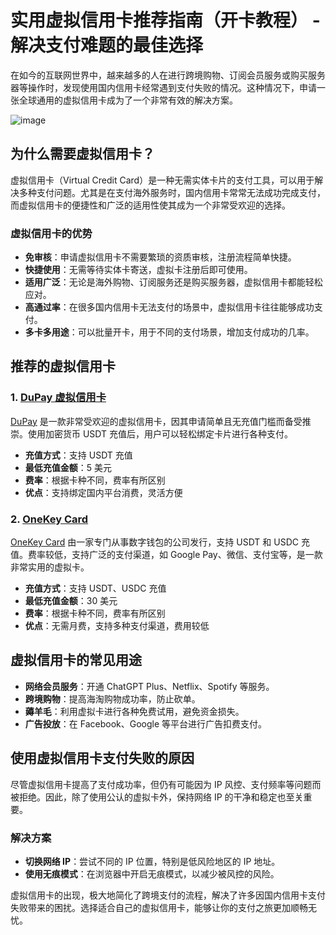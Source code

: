 # 实用虚拟信用卡推荐指南（开卡教程） - 解决支付难题的最佳选择

在如今的互联网世界中，越来越多的人在进行跨境购物、订阅会员服务或购买服务器等操作时，发现使用国内信用卡经常遇到支付失败的情况。这种情况下，申请一张全球通用的虚拟信用卡成为了一个非常有效的解决方案。

![image](https://github.com/user-attachments/assets/9f4f5eea-1740-44ff-8afe-a7ab3f533649)

## 为什么需要虚拟信用卡？

虚拟信用卡（Virtual Credit Card）是一种无需实体卡片的支付工具，可以用于解决多种支付问题。尤其是在支付海外服务时，国内信用卡常常无法成功完成支付，而虚拟信用卡的便捷性和广泛的适用性使其成为一个非常受欢迎的选择。

### 虚拟信用卡的优势

- **免审核**：申请虚拟信用卡不需要繁琐的资质审核，注册流程简单快捷。
- **快捷使用**：无需等待实体卡寄送，虚拟卡注册后即可使用。
- **适用广泛**：无论是海外购物、订阅服务还是购买服务器，虚拟信用卡都能轻松应对。
- **高通过率**：在很多国内信用卡无法支付的场景中，虚拟信用卡往往能够成功支付。
- **多卡多用途**：可以批量开卡，用于不同的支付场景，增加支付成功的几率。

## 推荐的虚拟信用卡

### 1. [DuPay 虚拟信用卡](https://bit.ly/DuPay)

[DuPay](https://bit.ly/DuPay) 是一款非常受欢迎的虚拟信用卡，因其申请简单且无充值门槛而备受推崇。使用加密货币 USDT 充值后，用户可以轻松绑定卡片进行各种支付。

- **充值方式**：支持 USDT 充值
- **最低充值金额**：5 美元
- **费率**：根据卡种不同，费率有所区别
- **优点**：支持绑定国内平台消费，灵活方便

### 2. [OneKey Card](https://bit.ly/4cNypKM)

[OneKey Card](https://bit.ly/4cNypKM) 由一家专门从事数字钱包的公司发行，支持 USDT 和 USDC 充值。费率较低，支持广泛的支付渠道，如 Google Pay、微信、支付宝等，是一款非常实用的虚拟卡。

- **充值方式**：支持 USDT、USDC 充值
- **最低充值金额**：30 美元
- **费率**：根据卡种不同，费率有所区别
- **优点**：无需月费，支持多种支付渠道，费用较低

## 虚拟信用卡的常见用途

- **网络会员服务**：开通 ChatGPT Plus、Netflix、Spotify 等服务。
- **跨境购物**：提高海淘购物成功率，防止砍单。
- **薅羊毛**：利用虚拟卡进行各种免费试用，避免资金损失。
- **广告投放**：在 Facebook、Google 等平台进行广告扣费支付。

## 使用虚拟信用卡支付失败的原因

尽管虚拟信用卡提高了支付成功率，但仍有可能因为 IP 风控、支付频率等问题而被拒绝。因此，除了使用公认的虚拟卡外，保持网络 IP 的干净和稳定也至关重要。

### 解决方案

- **切换网络 IP**：尝试不同的 IP 位置，特别是低风险地区的 IP 地址。
- **使用无痕模式**：在浏览器中开启无痕模式，以减少被风控的风险。

虚拟信用卡的出现，极大地简化了跨境支付的流程，解决了许多因国内信用卡支付失败带来的困扰。选择适合自己的虚拟信用卡，能够让你的支付之旅更加顺畅无忧。
